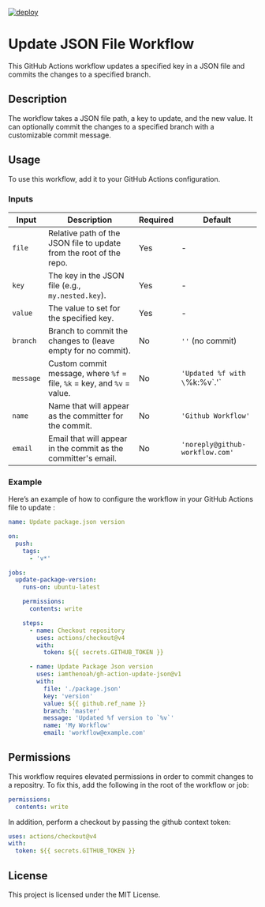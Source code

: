 [![deploy](https://github.com/iamthenoah/update-json-file/actions/workflows/deploy.yml/badge.svg)](https://github.com/iamthenoah/update-json-file/actions/workflows/deploy.yml)

# Update JSON File Workflow

This GitHub Actions workflow updates a specified key in a JSON file and commits the changes to a specified branch.

## Description

The workflow takes a JSON file path, a key to update, and the new value. It can optionally commit the changes to a specified branch with a customizable commit message.

## Usage

To use this workflow, add it to your GitHub Actions configuration.

### Inputs

| **Input** | **Description**                                                         | **Required** | **Default**                     |
| --------- | ----------------------------------------------------------------------- | ------------ | ------------------------------- |
| `file`    | Relative path of the JSON file to update from the root of the repo.     | Yes          | -                               |
| `key`     | The key in the JSON file (e.g., `my.nested.key`).                       | Yes          | -                               |
| `value`   | The value to set for the specified key.                                 | Yes          | -                               |
| `branch`  | Branch to commit the changes to (leave empty for no commit).            | No           | `''` (no commit)                |
| `message` | Custom commit message, where `%f` = file, `%k` = key, and `%v` = value. | No           | `'Updated %f with \`%k:%v\`.'`  |
| `name`    | Name that will appear as the committer for the commit.                  | No           | `'Github Workflow'`             |
| `email`   | Email that will appear in the commit as the committer's email.          | No           | `'noreply@github-workflow.com'` |

### Example

Here’s an example of how to configure the workflow in your GitHub Actions file to update :

```yaml
name: Update package.json version

on:
  push:
    tags:
      - 'v*'

jobs:
  update-package-version:
    runs-on: ubuntu-latest

    permissions:
      contents: write

    steps:
      - name: Checkout repository
        uses: actions/checkout@v4
        with:
          token: ${{ secrets.GITHUB_TOKEN }}

      - name: Update Package Json version
        uses: iamthenoah/gh-action-update-json@v1
        with:
          file: './package.json'
          key: 'version'
          value: ${{ github.ref_name }}
          branch: 'master'
          message: 'Updated %f version to `%v`'
          name: 'My Workflow'
          email: 'workflow@example.com'
```

## Permissions

This workflow requires elevated permissions in order to commit changes to a repositry. To fix this, add the following in the root of the workflow or job:

```yaml
permissions:
  contents: write
```

In addition, perform a checkout by passing the github context token:

```yaml
uses: actions/checkout@v4
with:
  token: ${{ secrets.GITHUB_TOKEN }}
```

## License

This project is licensed under the MIT License.
